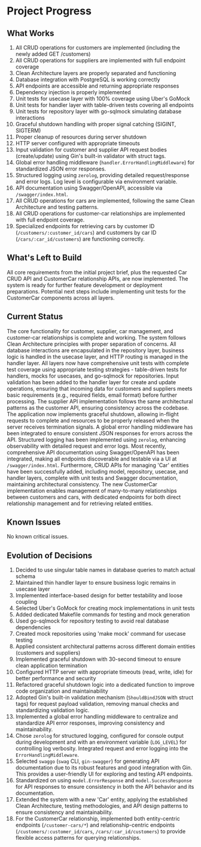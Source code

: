 # Project Progress

## What Works
1. All CRUD operations for customers are implemented (including the newly added GET /customers)
2. All CRUD operations for suppliers are implemented with full endpoint coverage
3. Clean Architecture layers are properly separated and functioning
4. Database integration with PostgreSQL is working correctly
5. API endpoints are accessible and returning appropriate responses
6. Dependency injection is properly implemented
7. Unit tests for usecase layer with 100% coverage using Uber's GoMock
8. Unit tests for handler layer with table-driven tests covering all endpoints
9. Unit tests for repository layer with go-sqlmock simulating database interactions
10. Graceful shutdown handling with proper signal catching (SIGINT, SIGTERM)
11. Proper cleanup of resources during server shutdown
12. HTTP server configured with appropriate timeouts
13. Input validation for customer and supplier API request bodies (create/update) using Gin's built-in validator with struct tags.
14. Global error handling middleware (`handler.ErrorHandlingMiddleware`) for standardized JSON error responses.
15. Structured logging using `zerolog`, providing detailed request/response and error logs. Log level is configurable via environment variable.
16. API documentation using Swagger/OpenAPI, accessible via `/swagger/index.html`.
17. All CRUD operations for cars are implemented, following the same Clean Architecture and testing patterns.
18. All CRUD operations for customer-car relationships are implemented with full endpoint coverage.
19. Specialized endpoints for retrieving cars by customer ID (`/customers/:customer_id/cars`) and customers by car ID (`/cars/:car_id/customers`) are functioning correctly.

## What's Left to Build
All core requirements from the initial project brief, plus the requested Car CRUD API and CustomerCar relationship APIs, are now implemented. The system is ready for further feature development or deployment preparations. Potential next steps include implementing unit tests for the CustomerCar components across all layers.

## Current Status
The core functionality for customer, supplier, car management, and customer-car relationships is complete and working. The system follows Clean Architecture principles with proper separation of concerns. All database interactions are encapsulated in the repository layer, business logic is handled in the usecase layer, and HTTP routing is managed in the handler layer. All layers now have comprehensive unit tests with complete test coverage using appropriate testing strategies - table-driven tests for handlers, mocks for usecases, and go-sqlmock for repositories. Input validation has been added to the handler layer for create and update operations, ensuring that incoming data for customers and suppliers meets basic requirements (e.g., required fields, email format) before further processing. The supplier API implementation follows the same architectural patterns as the customer API, ensuring consistency across the codebase. The application now implements graceful shutdown, allowing in-flight requests to complete and resources to be properly released when the server receives termination signals. A global error handling middleware has been integrated to ensure consistent JSON responses for errors across the API. Structured logging has been implemented using `zerolog`, enhancing observability with detailed request and error logs. Most recently, comprehensive API documentation using Swagger/OpenAPI has been integrated, making all endpoints discoverable and testable via a UI at `/swagger/index.html`. Furthermore, CRUD APIs for managing 'Car' entities have been successfully added, including model, repository, usecase, and handler layers, complete with unit tests and Swagger documentation, maintaining architectural consistency. The new CustomerCar implementation enables management of many-to-many relationships between customers and cars, with dedicated endpoints for both direct relationship management and for retrieving related entities.

## Known Issues
No known critical issues.

## Evolution of Decisions
1. Decided to use singular table names in database queries to match actual schema
2. Maintained thin handler layer to ensure business logic remains in usecase layer
3. Implemented interface-based design for better testability and loose coupling
4. Selected Uber's GoMock for creating mock implementations in unit tests
5. Added dedicated Makefile commands for testing and mock generation
6. Used go-sqlmock for repository testing to avoid real database dependencies
7. Created mock repositories using 'make mock' command for usecase testing
8. Applied consistent architectural patterns across different domain entities (customers and suppliers)
9. Implemented graceful shutdown with 30-second timeout to ensure clean application termination
10. Configured HTTP server with appropriate timeouts (read, write, idle) for better performance and security
11. Refactored graceful shutdown logic into a dedicated function to improve code organization and maintainability
12. Adopted Gin's built-in validation mechanism (`ShouldBindJSON` with struct tags) for request payload validation, removing manual checks and standardizing validation logic.
13. Implemented a global error handling middleware to centralize and standardize API error responses, improving consistency and maintainability.
14. Chose `zerolog` for structured logging, configured for console output during development and with an environment variable (`LOG_LEVEL`) for controlling log verbosity. Integrated request and error logging into the `ErrorHandlingMiddleware`.
15. Selected `swaggo` (`swag` CLI, `gin-swagger`) for generating API documentation due to its robust features and good integration with Gin. This provides a user-friendly UI for exploring and testing API endpoints.
16. Standardized on using `model.ErrorResponse` and `model.SuccessResponse` for API responses to ensure consistency in both the API behavior and its documentation.
17. Extended the system with a new 'Car' entity, applying the established Clean Architecture, testing methodologies, and API design patterns to ensure consistency and maintainability.
18. For the CustomerCar relationship, implemented both entity-centric endpoints (`/customer-cars/*`) and relationship-centric endpoints (`/customers/:customer_id/cars`, `/cars/:car_id/customers`) to provide flexible access patterns for querying relationships.
